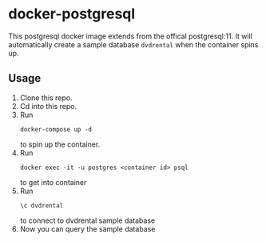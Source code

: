 # docker-postgresql
This postgresql docker image extends from the offical postgresql:11. It will automatically create a sample database ```dvdrental``` when the container spins up.

## Usage
1. Clone this repo.
2. Cd into this repo.
3. Run 
    ```
    docker-compose up -d
    ```
    to spin up the container.
4. Run
    ```
    docker exec -it -u postgres <container id> psql
    ```
    to get into container
4. Run
    ```
    \c dvdrental
    ```
    to connect to dvdrental sample database
5. Now you can query the sample database
